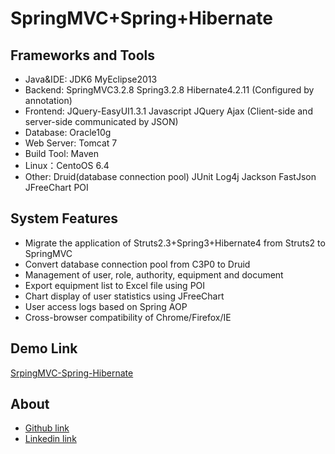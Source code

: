﻿SpringMVC+Spring+Hibernate
===============

Frameworks and Tools
-----------------------------------
* Java&IDE: JDK6 MyEclipse2013
* Backend:  SpringMVC3.2.8 Spring3.2.8 Hibernate4.2.11 (Configured by annotation)
* Frontend: JQuery-EasyUI1.3.1 Javascript JQuery Ajax (Client-side and server-side communicated by JSON)
* Database: Oracle10g
* Web Server: Tomcat 7
* Build Tool: Maven
* Linux：CentoOS 6.4
* Other: Druid(database connection pool) JUnit Log4j Jackson FastJson JFreeChart POI

System Features
-----------------------------------
* Migrate the application of Struts2.3+Spring3+Hibernate4 from Struts2 to SpringMVC
* Convert database connection pool from C3P0 to Druid
* Management of user, role, authority, equipment and document
* Export equipment list to Excel file using POI
* Chart display of user statistics using JFreeChart
* User access logs based on Spring AOP
* Cross-browser compatibility of Chrome/Firefox/IE

Demo Link
-----------------------------------
[SrpingMVC-Spring-Hibernate](http://141.117.68.121/zhibing_springmvc)

About
-----------------------------------
* [Github link](https://github.com/ZhibingXie)
* [Linkedin link](http://www.linkedin.com/in/zhibingxie)